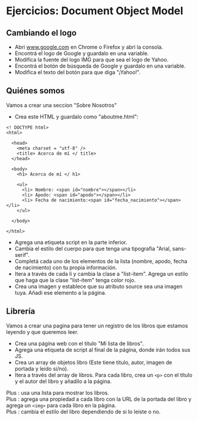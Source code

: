 # Ejercicios: Document Object Model

## Cambiando el logo

- Abri www.google.com en Chrome o Firefox y abri la consola.
- Encontrá el logo de Google y guardalo en una variable.
- Modifica la fuente del logo IMG para que sea el logo de Yahoo.
- Encontrá el botón de búsqueda de Google y guardalo en una variable.
- Modifica el texto del botón para que diga "¡Yahoo!".

## Quiénes somos
Vamos a crear una seccion "Sobre Nosotros"

- Crea este HTML y guardalo como "aboutme.html":

```
<! DOCTYPE html>
<html>

  <head>
    <meta charset = "utf-8" />
    <title> Acerca de mí </ title>
  </head>

  <body>
    <h1> Acerca de mí </ h1>

    <ul>
      <li> Nombre: <span id="nombre"></span></li>
      <li> Apodo: <span id="apodo"></span></li>
      <li> Fecha de nacimiento:<span id="fecha_nacimiento"></span></li>
    </ul>

  </body>

</html>
```
  
- Agrega una etiqueta script en la parte inferior.
- Cambia el estilo del cuerpo para que tenga una tipografia "Arial, sans-serif".
- Completá cada uno de los elementos de la lista (nombre, apodo, fecha de nacimiento) con tu propia información.
- Itera a través de cada li y cambia la clase a "list-item". Agrega un estilo que haga que la clase "list-item" tenga color rojo.
- Crea una imagen y establece que su atributo source sea una imagen tuya. Añadi ese elemento a la página.

## Librería

Vamos a crear una pagina para tener un registro de los libros que estamos leyendo y que queremos leer.

- Crea una página web con el titulo "Mi lista de libros".
- Agrega una etiqueta de script al final de la página, donde irán todos sus JS.
- Crea un array de objetos libro (Este tiene titulo, autor, imagen de portada y leido si/no).
- Itera a través del array de libros. Para cada libro, crea un `<p>` con el título y el autor del libro y añadilo a la página.

Plus : usa una lista para mostrar los libros.  
Plus : agrega una propiedad a cada libro con la URL de la portada del libro y agrega un `<img>` para cada libro en la página.  
Plus : cambia el estilo del libro dependiendo de si lo leiste o no.  